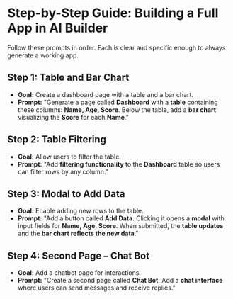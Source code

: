 # Step-by-Step Guide: Building a Full App in AI Builder

Follow these prompts in order. Each is clear and specific enough to always generate a working app.

## Step 1: Table and Bar Chart
- **Goal:** Create a dashboard page with a table and a bar chart.
- **Prompt:**
  "Generate a page called **Dashboard** with a **table** containing these columns: **Name, Age, Score**. Below the table, add a **bar chart** visualizing the **Score** for each **Name**."

## Step 2: Table Filtering
- **Goal:** Allow users to filter the table.
- **Prompt:**
  "Add **filtering functionality** to the **Dashboard** table so users can filter rows by any column."

## Step 3: Modal to Add Data
- **Goal:** Enable adding new rows to the table.
- **Prompt:**
  "Add a button called **Add Data**. Clicking it opens a **modal** with input fields for **Name, Age, Score**. When submitted, the **table updates** and the **bar chart reflects the new data**."

## Step 4: Second Page – Chat Bot
- **Goal:** Add a chatbot page for interactions.
- **Prompt:**
  "Create a second page called **Chat Bot**. Add a **chat interface** where users can send messages and receive replies."
